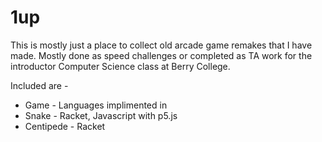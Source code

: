 # 1up


This is mostly just a place to collect old arcade game remakes that I have made. Mostly done as speed challenges or completed as TA work for
the introductor Computer Science class at Berry College.

Included are -
- Game - Languages implimented in
- Snake - Racket, Javascript with p5.js
- Centipede - Racket
